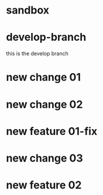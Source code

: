 # sandbox
# develop-branch
this is the develop branch
# new change 01
# new change 02
# new feature 01-fix
# new change 03
# new feature 02

